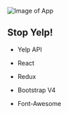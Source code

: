![Image of App](https://scontent.xx.fbcdn.net/t31.0-8/15325363_10211396893387241_1457536041559548465_o.jpg)


## Stop Yelp!

- Yelp API

- React

- Redux

- Bootstrap V4

- Font-Awesome
